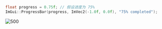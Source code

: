 ```cpp
float progress = 0.75f; // 假设进度为 75%
ImGui::ProgressBar(progress, ImVec2(-1.0f, 0.0f), "75% completed");
```

![500](https://pic-1315225359.cos.ap-shanghai.myqcloud.com/20240305214711.png)
